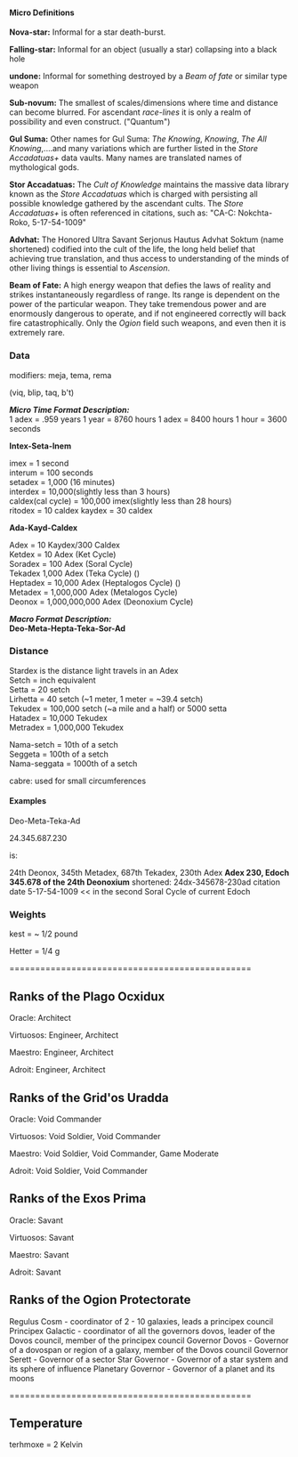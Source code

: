 #### Micro Definitions

**Nova-star:** Informal for a star death-burst.

**Falling-star:** Informal for an object (usually a star) collapsing into a black hole

**undone:** Informal for something destroyed by a _Beam of fate_ or similar type weapon

**Sub-novum:** The smallest of scales/dimensions where time and distance can become blurred. For ascendant _race-lines_ it is only a realm of possibility and even construct. ("Quantum")

**Gul Suma:** Other names for Gul Suma: _The Knowing_, _Knowing_, _The All Knowing_,....and many variations which are further listed in the _Store Accadatuas+_ data vaults. Many names are translated names of mythological gods.

**Stor Accadatuas:** The _Cult of Knowledge_ maintains the massive data library known as the _Store Accadatuas_ which is charged with persisting all possible knowledge gathered by the ascendant cults. The _Store Accadatuas+_ is often referenced in citations, such as: "CA-C: Nokchta-Roko, 5-17-54-1009"

**Advhat:** The Honored Ultra Savant Serjonus Hautus Advhat Soktum (name shortened) codified into the cult of the life, the long held belief that achieving true translation, and thus access to understanding of the minds of other living things is essential to _Ascension_.

**Beam of Fate:** A high energy weapon that defies the laws of reality and strikes instantaneously regardless of range. Its range is dependent on the power of the particular weapon. They take tremendous power and are enormously dangerous to operate, and if not engineered correctly will back fire catastrophically. Only the _Ogion_ field such weapons, and even then it is extremely rare.

### Data

modifiers: meja, tema, rema

(viq, blip, taq, b't)



_**Micro Time Format Description:**_<br>
1 adex = .959 years
1 year = 8760 hours
1 adex = 8400 hours
1 hour = 3600 seconds

**Intex-Seta-Inem**

imex = 1 second<br>
interum = 100 seconds<br>
setadex = 1,000 (16 minutes)<br>
interdex = 10,000(slightly less than 3 hours)<br>
caldex(cal cycle) = 100,000 imex(slightly less than 28 hours)<br>
ritodex = 10 caldex
kaydex = 30 caldex

**Ada-Kayd-Caldex**

Adex = 10 Kaydex/300 Caldex<br>
Ketdex = 10 Adex (Ket Cycle)<br>
Soradex = 100 Adex (Soral Cycle)<br>
Tekadex 1,000 Adex (Teka Cycle) ()<br>
Heptadex = 10,000 Adex (Heptalogos Cycle) ()<br>
Metadex = 1,000,000 Adex (Metalogos Cycle)<br>
Deonox = 1,000,000,000 Adex (Deonoxium Cycle)<br>

_**Macro Format Description:**_ <br>
**Deo-Meta-Hepta-Teka-Sor-Ad**

### Distance

Stardex is the distance light travels in an Adex<br>
Setch = inch equivalent<br>
Setta = 20 setch<br>
Lirhetta = 40 setch (~1 meter, 1 meter = ~39.4 setch)<br>
Tekudex = 100,000 setch (~a mile and a half) or 5000 setta<br>
Hatadex = 10,000 Tekudex<br>
Metradex = 1,000,000 Tekudex

Nama-setch = 10th of a setch<br>
Seggeta = 100th of a setch<br>
Nama-seggata = 1000th of a setch<br>

cabre: used for small circumferences

#### Examples
Deo-Meta-Teka-Ad

24.345.687.230

is:

24th Deonox, 345th Metadex, 687th Tekadex, 230th Adex **Adex 230, Edoch 345.678 of the 24th Deonoxium**
shortened:
24dx-345678-230ad
citation date
5-17-54-1009 << in the second Soral Cycle of current Edoch

### Weights

kest = ~ 1/2 pound

Hetter = 1/4 g

===============================================

## Ranks of the Plago Ocxidux

Oracle: Architect

Virtuosos: Engineer, Architect

Maestro: Engineer, Architect

Adroit: Engineer, Architect

## Ranks of the Grid'os Uradda

Oracle: Void Commander

Virtuosos: Void Soldier, Void Commander

Maestro: Void Soldier, Void Commander, Game Moderate

Adroit: Void Soldier, Void Commander

## Ranks of the Exos Prima

Oracle: Savant

Virtuosos: Savant

Maestro: Savant

Adroit: Savant

## Ranks of the Ogion Protectorate

Regulus Cosm - coordinator of 2 - 10 galaxies, leads a principex council
Principex Galactic - coordinator of all the governors dovos, leader of the Dovos council, member of the principex council
Governor Dovos - Governor of a dovospan or region of a galaxy, member of the Dovos council
Governor Serett - Governor of a sector
Star Governor - Governor of a star system and its sphere of influence
Planetary Governor - Governor of a planet and its moons

===============================================


## Temperature

terhmoxe = 2 Kelvin
